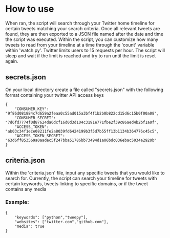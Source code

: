 # How to use

When ran, the script will search through your Twitter home timeline for certain tweets matching your search criteria. Once all relevant tweets are found, they are then exported to a JSON file named after the date and time the script was executed. Within the script, you can customize how many tweets to read from your timeline at a time through the 'count' variable within 'watch.py'. Twitter limits users to 15 requests per hour. The script will sleep and wait if the limit is reached and try to run until the limit is reset again.

## secrets.json

On your local directory create a file called "secrets.json" with the following format containing your twitter API access keys

```shell
{
    "CONSUMER_KEY": "9f86d081884c7d659a2feaa0c55ad015a3bf4f1b2b0b822cd15d6c15b0f00a08",
    "CONSUMER_SECRET": "7d6fd7774f0d87624da6dcf16d0d3d104c3191e771fbe2f39c86aed4b2bf1a0f",
    "ACCESS_TOKEN": "ab03c34f1ece08211fe2a8039fd6424199b3f5d7b55ff13b1134b364776c45c5",
    "ACCESS_TOKEN_SECRET": "63d6ff853569a0aadec5f247bba51786bb73494d1a06bdc036ebac5034a2920b"
}
```

## criteria.json

Within the 'criteria.json' file, input any specific tweets that you would like to search for. Currently, the script can search your timeline for tweets with certain keywords, tweets linking to specific domains, or if the tweet contains any media

### Example:
```shell
{
    "keywords": ["python","tweepy"],
    "websites": ["twitter.com","github.com"],
    "media": true
}
```

